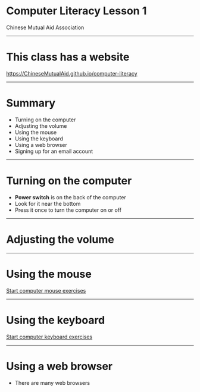 # Computer Literacy Lesson 1

Chinese Mutual Aid Association

---
# This class has a website

https://ChineseMutualAid.github.io/computer-literacy

---
# Summary

- Turning on the computer
- Adjusting the volume
- Using the mouse
- Using the keyboard
- Using a web browser
- Signing up for an email account

---
# Turning on the computer

- **Power switch** is on the back of the computer
- Look for it near the bottom
- Press it once to turn the computer on or off

---
# Adjusting the volume

---
# Using the mouse

[Start computer mouse exercises](http://www.seniornet.org/howto/mouseexercises/placemouse1.html)

---
# Using the keyboard

[Start computer keyboard exercises](http://www.bbc.co.uk/guides/z3c6tfr)

---
# Using a web browser

- There are many web browsers
